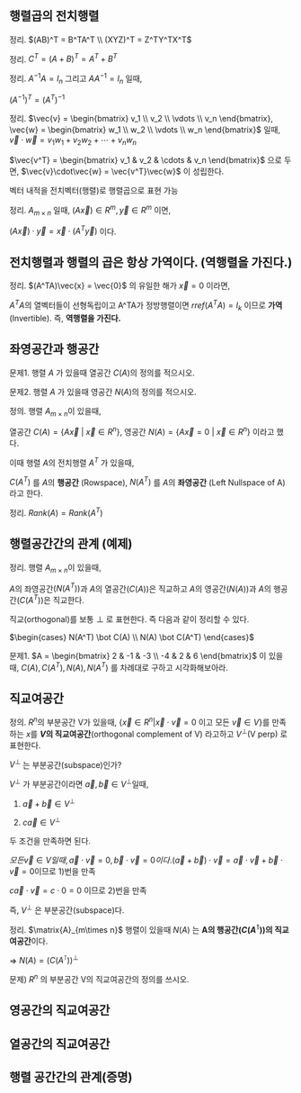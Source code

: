 ## 행렬곱의 전치행렬

정리. $(AB)^T = B^TA^T \\ (XYZ)^T = Z^TY^TX^T$

정리. $C^T = (A + B)^T = A^T + B^T$

정리. $A^{-1}A = I_n$ 그리고 $AA^{-1} = I_n$ 일때,

$(A^{-1})^T = (A^T)^{-1}$

정리. $\vec{v} = \begin{bmatrix} v_1 \\ v_2 \\ \vdots \\ v_n \end{bmatrix}, \vec{w} = \begin{bmatrix} w_1 \\ w_2 \\ \vdots \\ w_n \end{bmatrix}$ 일때, $\vec{v} \cdot \vec{w} = v_1w_1 + v_2w_2 + \cdots + v_nw_n$

$\vec{v^T} = \begin{bmatrix} v_1 & v_2 & \cdots & v_n \end{bmatrix}$ 으로 두면, $\vec{v}\cdot\vec{w} = \vec{v^T}\vec{w}$ 이 성립한다.

벡터 내적을 전치벡터(행렬)로 행렬곱으로 표현 가능

정리. $A_{m \times n}$ 일때,  $(A\vec{x}) \in R^m, \vec{y} \in R^m$ 이면,

$(A\vec{x})\cdot\vec{y} = \vec{x}\cdot(A^T\vec{y})$ 이다.

## 전치행렬과 행렬의 곱은 항상 가역이다. (역행렬을 가진다.)

정리. $(A^TA)\vec{x} = \vec{0}$ 의 유일한 해가 $\vec{x} = 0$ 이라면,

$A^TA$의 열벡터들이 선형독립이고 A^TA가 정방행렬이면 $rref(A^TA) = I_k$ 이므로 **가역**(Invertible). 즉, **역행렬을 가진다.**



## 좌영공간과 행공간

<recap>

문제1. 행렬 $A$ 가 있을때 열공간 $C(A)$의 정의를 적으시오.

문제2. 행렬 $A$ 가 있을때 영공간 $N(A)$의 정의를 적으시오.

</recap>

정의. 행렬 $A_{m \times n}$이 있을때, 

열공간 $C(A) = \{ A\vec{x} \ \vert\  \vec{x} \in R^n \}$, 영공간 $N(A) = \{A\vec{x} = 0 \  \vert \ \vec{x} \in R^n\}$ 이라고 했다.

이때 행렬 $A$의 전치행렬 $A^{T}$ 가 있을때,

$C(A^T)$ 를 $A$의 **행공간** (Rowspace), $N(A^T)$ 를 $A$의 **좌영공간** (Left Nullspace of A) 라고 한다.



정리. $Rank(A) = Rank(A^T)$



## 행렬공간간의 관계 (예제)

정리. 행렬 $A_{m \times n}$이 있을때,

$A$의 좌영공간$(N(A^T))$과 $A$의 열공간$(C(A))$은 직교하고 $A$의 영공간$(N(A))$과 $A$의 행공간$(C(A^T))$은 직교한다. 

직교(orthogonal)를 보통 $\bot$ 로 표현한다. 즉 다음과 같이 정리할 수 있다.

$\begin{cases} N(A^T) \bot C(A) \\ N(A) \bot C(A^T) \end{cases}​$



<recap>

문제1. $A = \begin{bmatrix} 2 & -1 & -3 \\ -4 & 2 & 6 \end{bmatrix}$ 이 있을때, $C(A), C(A^T), N(A), N(A^T)$ 를 차례대로 구하고 시각화해보아라.

</recap>

## 직교여공간

정의. $R^n$의 부분공간 V가 있을때, 
$\{\vec{x} \in R^n | \vec{x}\cdot \vec{v} = 0$ 이고 모든 $\vec{v} \in V \}$를 만족하는 $x$를 **$V$의 직교여공간**(orthogonal complement of V) 라고하고 $V^\perp$(V perp) 로 표현한다.

$V^\perp​$ 는 부분공간(subspace)인가? 

$V^\perp​$ 가 부분공간이라면 $\vec{a}, \vec{b} \in V^\perp​$ 일때, 

1)  $\vec{a}+\vec{b} \in V^\perp​$

2) $c\vec{a} \in V^\perp$ 

두 조건을 만족하면 된다.

$모든 \vec{v} \in V 일때, \vec{a} \cdot \vec{v} = 0, \vec{b} \cdot \vec{v} = 0 이다. (\vec{a} + \vec{b})\cdot\vec{v} = \vec{a}\cdot\vec{v}+ \vec{b}\cdot\vec{v} = 0​$ 이므로 1)번을 만족

$c\vec{a}\cdot\vec{v} = c\cdot0 = 0$ 이므로 2)번을 만족

즉, $V^\perp$ 은 부분공간(subspace)다.

정리. $\matrix{A}_{m\times n}$ 행렬이 있을때 $N(A)$ 는 **A의 행공간($C(A^\intercal)$)의 직교여공간**이다.

=> $N(A) = (C(A^\intercal))^\perp$

<recap>

문제) $R^n​$ 의 부분공간 V의 직교여공간의 정의를 쓰시오.

</recap>

## 영공간의 직교여공간

## 열공간의 직교여공간

## 행렬 공간간의 관계(증명)